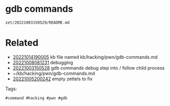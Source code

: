 # gdb commands

` zet/20221003150529/README.md `

# Related

- [20221014190005](/zet/20221014190005/README.md) kb file named kb/hacking/pwn/gdb-commands.md
- [20221008081231](/zet/20221008081231/README.md) debugging
- [20221003150528](/zet/20221003150528/README.md) gdb commands debug step into / follow child process
- ~/kb/hacking/pwn/gdb-commands.md
- [20221005200242](/zet/20221005200242/README.md) empty zettels to fix

Tags:

    #command #hacking #pwn #gdb 
